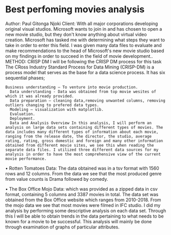 # Best perfoming movies analysis

Author: Paul Gitonga Njoki
Client: With all major corporations developing original visual studios. Microsoft wants to join in and has chosen to open a new movie studio, but they don't know anything about virtual video creation. Microsoft has tasked me with determining what steps they want to take in order to enter this field. I was given many data files to evaluate and make recommendations to the head of Microsoft's new movie studio based on my findings in order to succeed in the field of movie development.. METHOD: CRISP DM I will be following the CRISP DM process for this task The CRoss Industry Standard Process for Data Mining (CRISP-DM) is a process model that serves as the base for a data science process. It has six sequential phases;

    Business understanding – To venture into movie production.
      Data understanding - Data was obtained from top movie wesites of which it was already provided.
      Data preparation – cleaning data,removing unwanted columns, removing outliers changing to prefered data types.
      Modeling – visualization with matplotlib.
      Evaluation.
      Deployment.
      Data and Analysis Overview In this analysis, I will perform an analysis on large data sets containing different types of movies. The data includes many different types of information about each movie, ranging from the release date, the director, the studio, average rating, rating, gross domestic and foreign and many other information obtained from different movie sites, we see this when reading the separate data files. I utilized three different data sources for my analysis in order to have the most comprehensive view of the current movie performance.
• Rotten Tomatoes Data: The data obtained was in a tsv format with 1560 rows and 12 columns. From the data we see that the most produced genre from value counts is Drama followed by comedy.

• The Box Office Mojo Data: which was provided as a zipped data in csv format, containing 5 columns and 3387 movies in total. The data set was obtained from the Box Office website which ranges from 2010-2018. From the mojo data we see that most movies were filmed in IFC studio.
I did my analysis by performing some descriptive analysis on each data set. Through this I will be able to obtain trends in the data pertaining to what needs to be known for a movie to be successful. This analysis will mainly be done through examination of graphs of particular attributes.
